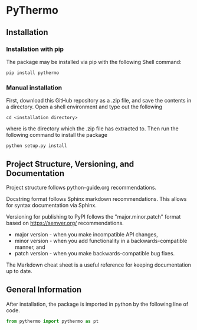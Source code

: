 # PyThermo
## Installation
### Installation with pip
The package may be installed via pip with the following Shell command:
```console
pip install pythermo
```

### Manual installation
First, download this GitHub repository as a .zip file, and save the contents in a directory. Open a shell environment and type out the following
```console
cd <installation directory>
```
where <installation directory> is the directory which the .zip file has extracted to. Then run the following command to install the package
```console
python setup.py install
```

## Project Structure, Versioning, and Documentation

Project structure follows python-guide.org recommendations.

Docstring format follows Sphinx markdown recommendations. This allows for syntax documentation via Sphinx.

Versioning for publishing to PyPI follows the "major.minor.patch" format based on https://semver.org/ recommendations.

* major version - when you make incompatible API changes,
* minor version - when you add functionality in a backwards-compatible manner, and
* patch version - when you make backwards-compatible bug fixes.

The Markdown cheat sheet is a useful reference for keeping documentation up to date.


## General Information
After installation, the package is imported in python by the following line of code.
```python
from pythermo import pythermo as pt
```
